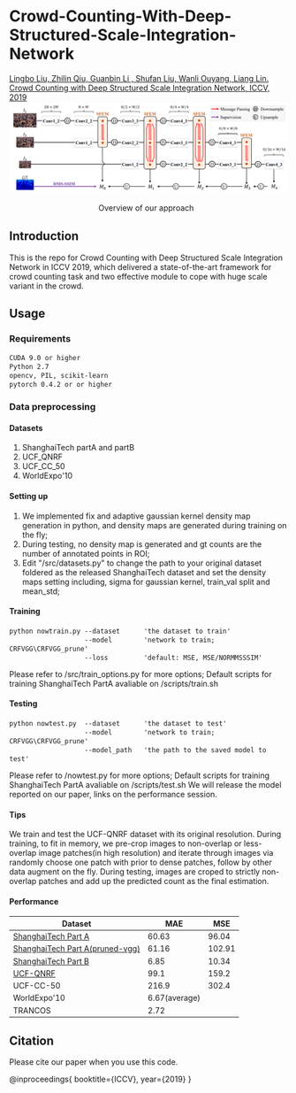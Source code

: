 # Crowd-Counting-With-Deep-Structured-Scale-Integration-Network
[Lingbo Liu, Zhilin Qiu, Guanbin Li , Shufan Liu, Wanli Ouyang, Liang Lin. Crowd Counting with Deep Structured Scale Integration Network, ICCV, 2019]()
![image](https://github.com/Legion56/Legion56.github.io/blob/master/images/overview.png)
<p> &#12288 &#12288 &#12288 &#12288 &#12288 &#12288 &#12288 &#12288 &#12288 Overview of our approach </p>

## Introduction
This is the repo for Crowd Counting with Deep Structured Scale Integration Network in ICCV 2019, which delivered a state-of-the-art framework for crowd counting task and two effective module to cope with huge scale variant in the crowd.

## Usage
### Requirements
```
CUDA 9.0 or higher
Python 2.7
opencv, PIL, scikit-learn
pytorch 0.4.2 or or higher
```

### Data preprocessing
#### Datasets
1. ShanghaiTech partA and partB
2. UCF_QNRF
3. UCF_CC_50
4. WorldExpo'10
#### Setting up
1. We implemented fix and adaptive gaussian kernel density map generation in python, and density maps are generated during training on the fly;
2. During testing, no density map is generated and gt counts are the number of annotated points in ROI;
3. Edit "/src/datasets.py"  to change the path to your original dataset foldered as the released ShanghaiTech dataset and set the density maps setting including, sigma for gaussian kernel, train_val split and mean_std;
#### Training
```
python nowtrain.py --dataset      'the dataset to train'
                   --model        'network to train; CRFVGG\CRFVGG_prune'
                   --loss         'default: MSE, MSE/NORMMSSSIM'
```
Please refer to /src/train_options.py for more options; Default scripts for training ShanghaiTech PartA avaliable on /scripts/train.sh
#### Testing
```
python nowtest.py  --dataset      'the dataset to test'
                   --model        'network to train; CRFVGG\CRFVGG_prune'
                   --model_path   'the path to the saved model to test'
```
Please refer to /nowtest.py for more options; Default scripts for training ShanghaiTech PartA avaliable on /scripts/test.sh
We will release the model reported on our paper, links on the performance session.
#### Tips
We train and test the UCF-QNRF dataset with its original resolution. 
   During training, to fit in memory, we pre-crop images to non-overlap or less-overlap image patches(in high resolution) and iterate through images via randomly choose one patch with prior to dense patches, follow by other data augment on the fly.
   During testing, images are croped to strictly non-overlap patches and add up the predicted count as the final estimation.


#### Performance

| Dataset | MAE | MSE |
| ---- | ---- | ---- |
| [ShanghaiTech Part A]()| 60.63 | 96.04 |
| [ShanghaiTech Part A(pruned-vgg)]()| 61.16 | 102.91 |
| [ShanghaiTech Part B]()| 6.85 | 10.34 |
| [UCF-QNRF]() | 99.1 | 159.2|
| UCF-CC-50 | 216.9 | 302.4 |
| WorldExpo'10 | 6.67(average) | |
| TRANCOS | 2.72| | 


## Citation 
Please cite our paper when you use this code.

@inproceedings{
     booktitle={ICCV},
     year={2019}
     }

